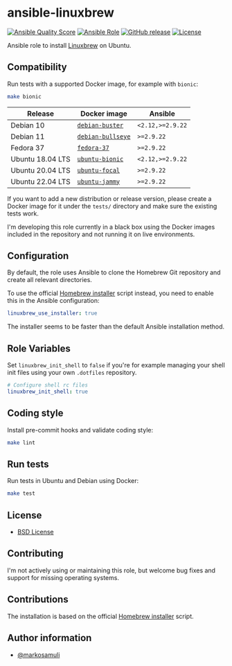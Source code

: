 # ansible-linuxbrew

[![Ansible Quality Score](https://img.shields.io/ansible/quality/42044.svg)](https://galaxy.ansible.com/markosamuli/linuxbrew)
[![Ansible Role](https://img.shields.io/ansible/role/42044.svg)](https://galaxy.ansible.com/markosamuli/linuxbrew)
[![GitHub release](https://img.shields.io/github/release/markosamuli/ansible-linuxbrew.svg)](https://github.com/markosamuli/ansible-linuxbrew/releases)
[![License](https://img.shields.io/github/license/markosamuli/ansible-linuxbrew.svg)](https://github.com/markosamuli/ansible-linuxbrew/blob/master/LICENSE)

Ansible role to install [Linuxbrew](http://linuxbrew.sh/) on Ubuntu.

## Compatibility

Run tests with a supported Docker image, for example with `bionic`:

```bash
make bionic
```

| Release          | Docker image                         | Ansible          |
| ---------------- | ------------------------------------ | ---------------- |
| Debian 10        | [`debian-buster`][debian-buster]     | `<2.12,>=2.9.22` |
| Debian 11        | [`debian-bullseye`][debian-bullseye] | `>=2.9.22`       |
| Fedora 37        | [`fedora-37`][fedora-37]             | `>=2.9.22`       |
| Ubuntu 18.04 LTS | [`ubuntu-bionic`][ubuntu-bionic]     | `<2.12,>=2.9.22` |
| Ubuntu 20.04 LTS | [`ubuntu-focal`][ubuntu-focal]       | `>=2.9.22`       |
| Ubuntu 22.04 LTS | [`ubuntu-jammy`][ubuntu-jammy]       | `>=2.9.22`       |

If you want to add a new distribution or release version, please create a
Docker image for it under the `tests/` directory and make sure the existing
tests work.

I'm developing this role currently in a black box using the Docker images
included in the repository and not running it on live environments.

[ubuntu-bionic]: tests/ubuntu-bionic/Dockerfile
[ubuntu-focal]: tests/ubuntu-focal/Dockerfile
[ubuntu-jammy]: tests/ubuntu-jammy/Dockerfile
[debian-buster]: tests/debian-buster/Dockerfile
[debian-bullseye]: tests/debian-bullseye/Dockerfile
[fedora-37]: tests/fedora-37/Dockerfile

## Configuration

By default, the role uses Ansible to clone the Homebrew Git repository and
create all relevant directories.

To use the official [Homebrew installer][homebrew-installer] script instead,
you need to enable this in the Ansible configuration:

```yaml
linuxbrew_use_installer: true
```

The installer seems to be faster than the default Ansible installation method.

## Role Variables

Set `linuxbrew_init_shell` to `false` if you're for example managing your shell
init files using your own `.dotfiles` repository.

```yaml
# Configure shell rc files
linuxbrew_init_shell: true
```

## Coding style

Install pre-commit hooks and validate coding style:

```bash
make lint
```

## Run tests

Run tests in Ubuntu and Debian using Docker:

```bash
make test
```

## License

- [BSD License](LICENSE)

## Contributing

I'm not actively using or maintaining this role, but welcome bug fixes and
support for missing operating systems.

## Contributions

The installation is based on the official [Homebrew installer][homebrew-installer]
script.

[homebrew-installer]: https://github.com/Linuxbrew/install

## Author information

- [@markosamuli](https://github.com/markosamuli)
